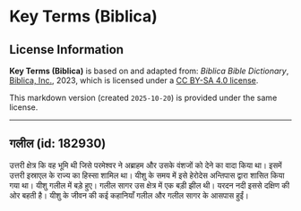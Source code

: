 # Key Terms (Biblica)

## License Information

**Key Terms (Biblica)** is based on and adapted from: _Biblica Bible Dictionary_, [Biblica, Inc.](https://www.biblica.com/), 2023, which is licensed under a [CC BY-SA 4.0 license](https://creativecommons.org/licenses/by-sa/4.0/legalcode.en).

This markdown version (created `2025-10-20`) is provided under the same license.



--------------------------------

## गलील (id: 182930)

उत्तरी क्षेत्र कि वह भूमि थी जिसे परमेश्वर ने अब्राहम और उसके वंशजों को देने का वादा किया था। इसमें उत्तरी इस्राएल के राज्य का हिस्सा शामिल था। यीशु के समय में इसे हेरोदेस अन्तिपास द्वारा शासित किया गया था। यीशु गलील में बड़े हुए। गलील सागर उस क्षेत्र में एक बड़ी झील थी। यरदन नदी इससे दक्षिण की ओर बहती है। यीशु के जीवन की कई कहानियाँ गलील और गलील सागर के आसपास हुईं।


